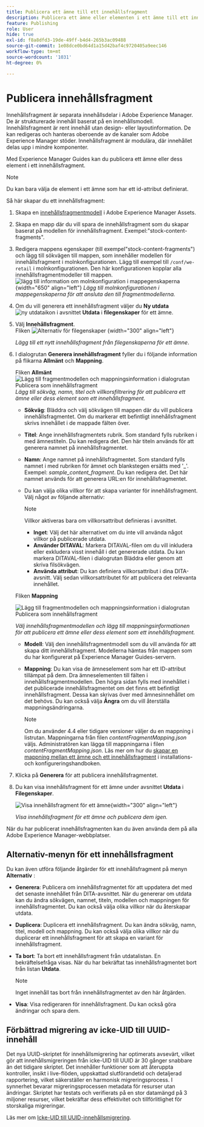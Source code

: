 ```yaml
---
title: Publicera ett ämne till ett innehållsfragment
description: Publicera ett ämne eller elementen i ett ämne till ett innehållsfragment i AEM Guides.  Lär dig hur du visar innehållsfragment för ett ämne och publicerar dem på nytt.
feature: Publishing
role: User
hide: true
exl-id: f8a8dfd3-19de-49ff-b4d4-265b3ac09488
source-git-commit: 1e08dce0bd64d1a15d42baf4c9720405a9eec146
workflow-type: tm+mt
source-wordcount: '1031'
ht-degree: 0%

---
```


# Publicera innehållsfragment

Innehållsfragment är separata innehållsdelar i Adobe Experience Manager. De är strukturerade innehåll baserat på en innehållsmodell. Innehållsfragment är rent innehåll utan design- eller layoutinformation. De kan redigeras och hanteras oberoende av de kanaler som Adobe Experience Manager stöder. Innehållsfragment är modulära, där innehållet delas upp i mindre komponenter.

Med Experience Manager Guides kan du publicera ett ämne eller dess element i ett innehållsfragment.

>[!NOTE]
>
>Du kan bara välja de element i ett ämne som har ett id-attribut definierat.


Så här skapar du ett innehållsfragment:

1. Skapa en [innehållsfragmentmodell](https://experienceleague.adobe.com/docs/experience-manager-65/assets/content-fragments/content-fragments-models.html?lang=en) i Adobe Experience Manager Assets.
1. Skapa en mapp där du vill spara de innehållsfragment som du skapar baserat på modellen för innehållsfragment. Exempel:&quot;stock-content-fragments&quot;.
1. Redigera mappens egenskaper (till exempel&quot;stock-content-fragments&quot;) och lägg till sökvägen till mappen, som innehåller modellen för innehållsfragment i molnkonfigurationen.
Lägg till exempel till `/conf/we-retail` i molnkonfigurationen. Den här konfigurationen kopplar alla innehållsfragmentmodeller till mappen.\
   ![lägg till information om molnkonfiguration i mappegenskaperna](images/fragment-folder-cloud-configuration.png){width="650" align="left"}
   *Lägg till molnkonfigurationen i mappegenskaperna för att ansluta den till fragmentmodellerna.*

1. Om du vill generera ett innehållsfragment väljer du **Ny utdata** ![ny utdataikon](./images/Add_icon.svg) i avsnittet **Utdata** i **filegenskaper** för ett ämne.
1. Välj **Innehållsfragment**.\
   Fliken ![Alternativ för filegenskaper](./images/file-properties-outputs-tab.png) {width="300" align="left"}

   *Lägg till ett nytt innehållsfragment från filegenskaperna för ett ämne*.

1. I dialogrutan **Generera innehållsfragment** fyller du i följande information på flikarna **Allmänt** och **Mappning**.

   Fliken **Allmänt**
   ![Lägg till fragmentmodellen och mappningsinformation i dialogrutan Publicera som innehållsfragment](images/generate-content-fragment.png)
   *Lägg till sökväg, namn, titel och villkorsfiltrering för att publicera ett ämne eller dess element som ett innehållsfragment.*


   * **Sökväg**: Bläddra och välj sökvägen till mappen där du vill publicera innehållsfragmentet. Om du markerar ett befintligt innehållsfragment skrivs innehållet i de mappade fälten över.
   * **Titel**: Ange innehållsfragmentets rubrik. Som standard fylls rubriken i med ämnestiteln. Du kan redigera det. Den här titeln används för att generera namnet på innehållsfragmentet.
   * **Namn**: Ange namnet på innehållsfragmentet. Som standard fylls namnet i med rubriken för ämnet och blankstegen ersätts med &#39;_&#39;. Exempel: *sample_content_fragment*. Du kan redigera det.  Det här namnet används för att generera URL:en för innehållsfragmentet.

   * Du kan välja olika villkor för att skapa varianter för innehållsfragment. Välj något av följande alternativ:
     >[!NOTE]
     > 
     > Villkor aktiveras bara om villkorsattribut definieras i avsnittet.

      * **Inget**: Välj det här alternativet om du inte vill använda något villkor på publicerade utdata.
      * **Använder DITAVAL**: Markera DITAVAL-filen om du vill inkludera eller exkludera visst innehåll i det genererade utdata. Du kan markera DITAVAL-filen i dialogrutan Bläddra eller genom att skriva filsökvägen.
      * **Använda attribut**: Du kan definiera villkorsattribut i dina DITA-avsnitt. Välj sedan villkorsattributet för att publicera det relevanta innehållet.






   Fliken **Mappning**

   ![Lägg till fragmentmodellen och mappningsinformation i dialogrutan Publicera som innehållsfragment](images/content-fragment-mapping.png)

   *Välj innehållsfragmentmodellen och lägg till mappningsinformationen för att publicera ett ämne eller dess element som ett innehållsfragment.*

   * **Modell**: Välj den innehållsfragmentmodell som du vill använda för att skapa ditt innehållsfragment. Modellerna hämtas från mappen som du har konfigurerat på Experience Manager Guides-servern.
   * **Mappning**: Du kan visa de ämneselement som har ett ID-attribut tillämpat på dem. Dra ämneselementen till fälten i innehållsfragmentmodellen.
Den högra sidan fylls med innehållet i det publicerade innehållsfragmentet om det finns ett befintligt innehållsfragment. Dessa kan skrivas över med ämnesinnehållet om det behövs. Du kan också välja **Ångra** om du vill återställa mappningsändringarna.


     >[!NOTE]
     >
     > Om du använder 4.4 eller tidigare versioner väljer du en mappning i listrutan. Mappningarna från filen *contentFragmentMapping.json* väljs.  Administratören kan lägga till mappningarna i filen *contentFragmentMapping.json*. Läs mer om hur du [skapar en mappning mellan ett ämne och ett innehållsfragment](/help/product-guide/cs-install-guide/conf-content-fragment-mapping-cs.md) i installations- och konfigureringshandboken.

1. Klicka på **Generera** för att publicera innehållsfragmentet.

1. Du kan visa innehållsfragment för ett ämne under avsnittet **Utdata** i **Filegenskaper**.

   ![Visa innehållsfragment för ett ämne](images/outputs-options-menu.png){width="300" align="left"}

   *Visa innehållsfragment för ett ämne och publicera dem igen.*


När du har publicerat innehållsfragmenten kan du även använda dem på alla Adobe Experience Manager-webbplatser.




## Alternativ-menyn för ett innehållsfragment

Du kan även utföra följande åtgärder för ett innehållsfragment på menyn **Alternativ** :

* **Generera**: Publicera om innehållsfragmentet för att uppdatera det med det senaste innehållet från DITA-avsnittet. När du genererar om utdata kan du ändra sökvägen, namnet, titeln, modellen och mappningen för innehållsfragmentet. Du kan också välja olika villkor när du återskapar utdata.

* **Duplicera**: Duplicera ett innehållsfragment. Du kan ändra sökväg, namn, titel, modell och mappning. Du kan också välja olika villkor när du duplicerar ett innehållsfragment för att skapa en variant för innehållsfragment.

* **Ta bort**: Ta bort ett innehållsfragment från utdatalistan. En bekräftelsefråga visas. När du har bekräftat tas innehållsfragmentet bort från listan **Utdata**.

  >[!NOTE]
  >
  > Inget innehåll tas bort från innehållsfragmentet av den här åtgärden.

* **Visa**: Visa redigeraren för innehållsfragment. Du kan också göra ändringar och spara dem.

## Förbättrad migrering av icke-UID till UUID-innehåll

Det nya UUID-skriptet för innehållsmigrering har optimerats avsevärt, vilket gör att innehållsmigreringen från icke-UID till UUID är 30 gånger snabbare än det tidigare skriptet. Det innehåller funktioner som att återuppta kontroller, insikt i live-flöden, uppskattad slutförandetid och detaljerad rapportering, vilket säkerställer en harmonisk migreringsprocess. I synnerhet bevarar migreringsprocessen metadata för resurser utan ändringar. Skriptet har testats och verifierats på en stor datamängd på 3 miljoner resurser, vilket bekräftar dess effektivitet och tillförlitlighet för storskaliga migreringar.

Läs mer om [Icke-UID till UUID-innehållsmigrering](/help/product-guide/install-guide/migrate-non-uuid-4-3.md).
